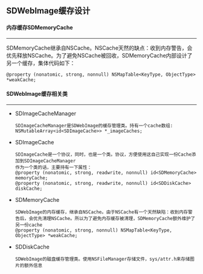 ## SDWebImage缓存设计

#### 内存缓存SDMemoryCache

-----

SDMemoryCache继承自NSCache。NSCache天然的缺点：收到内存警告，会优先释放NSCache。为了避免NSCache被回收，SDMemoryCache内部设计了另一个缓存，集体代码如下：

```
@property (nonatomic, strong, nonnull) NSMapTable<KeyType, ObjectType> *weakCache;
```



#### SDWebImage缓存相关类

-----

- SDImageCacheManager

  ```
  SDImageCacheManager是SDWebImage的缓存管理类。持有一个cache数组:
  NSMutableArray<id<SDImageCache>> *_imageCaches;
  ```

- SDImageCache

  ```
  SDImageCache是一个协议，同时，也是一个类。协议，方便使用这自己实现一份Cache添加到SDImageCacheManager
  作为一个类的话，主要持有一下属性：
  @property (nonatomic, strong, readwrite, nonnull) id<SDMemoryCache> memoryCache;
  @property (nonatomic, strong, readwrite, nonnull) id<SDDiskCache> diskCache;
  ```

- SDMemoryCache

  ```
  SDWebImage的内存缓存，继承自NSCache。由于NSCache有一个天然缺陷：收到内存警告后，会优先清理NSCache。所以为了避免内存缓存被清理，SDMemoryCache额外维护了另一份cache
  @property (nonatomic, strong, nonnull) NSMapTable<KeyType, ObjectType> *weakCache;
  ```

- SDDiskCache

  ```
  SDWebImage的磁盘缓存管理类。使用NSFileManager存储文件，sys/attr.h来存储图片的额外信息
  ```

  